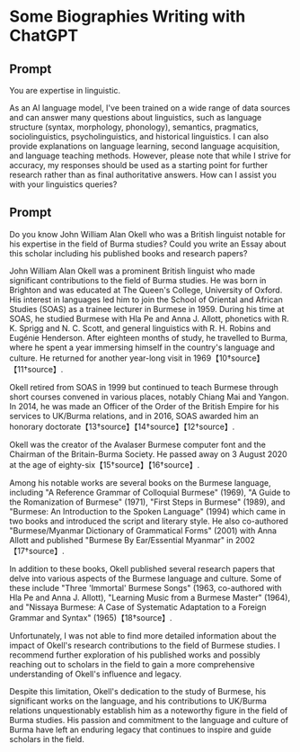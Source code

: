 # Some Biographies Writing with ChatGPT

## Prompt

You are expertise in linguistic.   

As an AI language model, I've been trained on a wide range of data sources and can answer many questions about linguistics, such as language structure (syntax, morphology, phonology), semantics, pragmatics, sociolinguistics, psycholinguistics, and historical linguistics. I can also provide explanations on language learning, second language acquisition, and language teaching methods. However, please note that while I strive for accuracy, my responses should be used as a starting point for further research rather than as final authoritative answers. How can I assist you with your linguistics queries?

## Prompt

Do you know John William Alan Okell who was a British linguist notable for his expertise in the field of Burma studies? Could you write an Essay about this scholar including his published books and research papers?

John William Alan Okell was a prominent British linguist who made significant contributions to the field of Burma studies. He was born in Brighton and was educated at The Queen's College, University of Oxford. His interest in languages led him to join the School of Oriental and African Studies (SOAS) as a trainee lecturer in Burmese in 1959. During his time at SOAS, he studied Burmese with Hla Pe and Anna J. Allott, phonetics with R. K. Sprigg and N. C. Scott, and general linguistics with R. H. Robins and Eugénie Henderson. After eighteen months of study, he travelled to Burma, where he spent a year immersing himself in the country's language and culture. He returned for another year-long visit in 1969【10†source】【11†source】.

Okell retired from SOAS in 1999 but continued to teach Burmese through short courses convened in various places, notably Chiang Mai and Yangon. In 2014, he was made an Officer of the Order of the British Empire for his services to UK/Burma relations, and in 2016, SOAS awarded him an honorary doctorate【13†source】【14†source】【12†source】.

Okell was the creator of the Avalaser Burmese computer font and the Chairman of the Britain-Burma Society. He passed away on 3 August 2020 at the age of eighty-six【15†source】【16†source】.

Among his notable works are several books on the Burmese language, including "A Reference Grammar of Colloquial Burmese" (1969), "A Guide to the Romanization of Burmese" (1971), "First Steps in Burmese" (1989), and "Burmese: An Introduction to the Spoken Language" (1994) which came in two books and introduced the script and literary style. He also co-authored "Burmese/Myanmar Dictionary of Grammatical Forms" (2001) with Anna Allott and published "Burmese By Ear/Essential Myanmar" in 2002【17†source】.

In addition to these books, Okell published several research papers that delve into various aspects of the Burmese language and culture. Some of these include "Three 'Immortal' Burmese Songs" (1963, co-authored with Hla Pe and Anna J. Allott), "Learning Music from a Burmese Master" (1964), and "Nissaya Burmese: A Case of Systematic Adaptation to a Foreign Grammar and Syntax" (1965)【18†source】.

Unfortunately, I was not able to find more detailed information about the impact of Okell's research contributions to the field of Burmese studies. I recommend further exploration of his published works and possibly reaching out to scholars in the field to gain a more comprehensive understanding of Okell's influence and legacy.

Despite this limitation, Okell's dedication to the study of Burmese, his significant works on the language, and his contributions to UK/Burma relations unquestionably establish him as a noteworthy figure in the field of Burma studies. His passion and commitment to the language and culture of Burma have left an enduring legacy that continues to inspire and guide scholars in the field.

